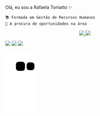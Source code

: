 Olá, eu sou a Rafaela Toniatto ✨

    📚 Formada em Gestão de Recursos Humanos
    🧠 A procura de oportunidades na área 


<div align="center">
  <a href="https://github.com/rafaelatoniatto">
  <img height="150em" src="https://github-readme-stats.vercel.app/api?username=rafaelatoniatto&show_icons=true&theme=dracula&include_all_commits=true&count_private=true"/>
  <img height="150em" src="https://github-readme-stats.vercel.app/api/top-langs/?username=rafaelatoniatto&layout=compact&langs_count=7&theme=dracula"/>
</div>

 
<div> 
  
  <a href="https://instagram.com/rafaelatoniatto" target="_blank"><img src="https://img.shields.io/badge/-Instagram-%23E4405F?style=for-the-badge&logo=instagram&logoColor=white" target="_blank"></a>
  <a href = "mailto:rafaela.toniatto@gmail.com"><img src="https://img.shields.io/badge/-Gmail-%23333?style=for-the-badge&logo=gmail&logoColor=white" target="_blank"></a>
  <a href="https://www.linkedin.com/in/rafaela-toniatto-8b9aa820b/" target="_blank"><img src="https://img.shields.io/badge/-LinkedIn-%230077B5?style=for-the-badge&logo=linkedin&logoColor=white" target="_blank"></a> 
 
  ![Snake animation](https://github.com/rafaballerini/rafaballerini/blob/output/github-contribution-grid-snake.svg)
 
</div>
